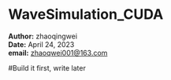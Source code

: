 # WaveSimulation_CUDA
**Author:** zhaoqingwei  
**Date:** April 24, 2023  
**email:** [zhaoqwei001@163.com](zhaoqwei001@163.com)  

#Build it first, write later
